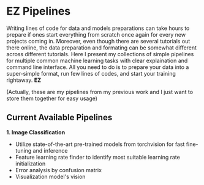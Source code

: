 # EZ Pipelines

Writing lines of code for data and models preparations can take hours to prepare if ones start everything from scratch once again for every new projects coming in. Moreover, even though there are several tutorials out there online, the data preparation and formating can be somewhat different across different tutorials. Here I present my collections of simple pipelines for multiple common machine learning tasks with clear explaination and command line interface. All you need to do is to prepare your data into a super-simple format, run few lines of codes, and start your training rightaway. **EZ**

(Actually, these are my pipelines from my previous work and I just want to store them together for easy usage)

## Current Available Pipelines
**1. Image Classification**
- Utilize state-of-the-art pre-trained models from torchvision for fast fine-tuning and inference
- Feature learning rate finder to identify most suitable learning rate initialization
- Error analysis by confusion matrix
- Visualization model's vision

